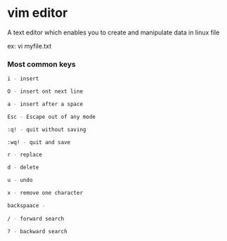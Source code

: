 # vim editor

A text editor which enables you to create and manipulate data in linux file

ex: vi myfile.txt


### Most common keys
```bash
i - insert

O - insert ont next line

a - insert after a space

Esc - Escape out of any mode

:q! - quit without saving

:wq! - quit and save

r - replace

d - delete

u - undo

x - remove one character

backspaace -
  
/ - forward search

? - backward search
```
